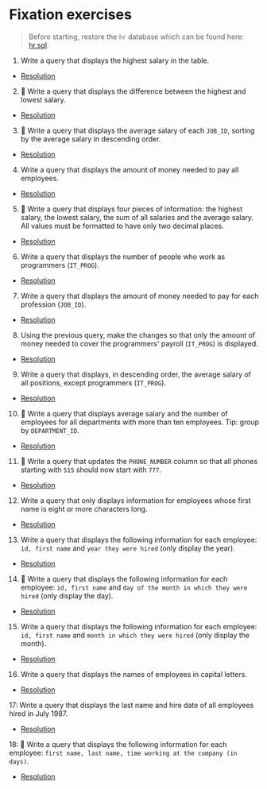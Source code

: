 # Fixation exercises

> Before starting, restore the `hr` database which can be found here: [hr.sql](./hr.sql).

1. Write a query that displays the highest salary in the table.

- [Resolution](./exercises/exercise_1.sql)

2. 🚀 Write a query that displays the difference between the highest and lowest salary.

- [Resolution](./exercises/exercise_2.sql)

3. 🚀 Write a query that displays the average salary of each `JOB_ID`, sorting by the average salary in descending order.

- [Resolution](./exercises/exercise_3.sql)

4. Write a query that displays the amount of money needed to pay all employees.

- [Resolution](./exercises/exercise_4.sql)

5. 🚀 Write a query that displays four pieces of information: the highest salary, the lowest salary, the sum of all salaries and the average salary. All values ​​must be formatted to have only two decimal places.

- [Resolution](./exercises/exercise_5.sql)

6. Write a query that displays the number of people who work as programmers (`IT_PROG`).

- [Resolution](./exercises/exercise_6.sql)

7. Write a query that displays the amount of money needed to pay for each profession (`JOB_ID`).

- [Resolution](./exercises/exercise_7.sql)

8. Using the previous query, make the changes so that only the amount of money needed to cover the programmers' payroll (`IT_PROG`) is displayed.

- [Resolution](./exercises/exercise_8.sql)

9. Write a query that displays, in descending order, the average salary of all positions, except programmers (`IT_PROG`).

- [Resolution](./exercises/exercise_9.sql)

10. 🚀 Write a query that displays average salary and the number of employees for all departments with more than ten employees. Tip: group by `DEPARTMENT_ID`.

- [Resolution](./exercises/exercise_10.sql)

11. 🚀 Write a query that updates the `PHONE_NUMBER` column so that all phones starting with `515` should now start with `777`.

- [Resolution](./exercises/exercise_11.sql)

12. Write a query that only displays information for employees whose first name is eight or more characters long.

- [Resolution](./exercises/exercise_12.sql)

13. Write a query that displays the following information for each employee: `id, first name` and `year they were hired` (only display the year).

- [Resolution](./exercises/exercise_13.sql)

14. 🚀 Write a query that displays the following information for each employee: `id, first name` and `day of the month in which they were hired` (only display the day).

- [Resolution](./exercises/exercise_14.sql)

15. Write a query that displays the following information for each employee: `id, first name` and `month in which they were hired` (only display the month).

- [Resolution](./exercises/exercise_15.sql)

16. Write a query that displays the names of employees in capital letters.

- [Resolution](./exercises/exercise_16.sql)

17: Write a query that displays the last name and hire date of all employees hired in July 1987.

- [Resolution](./exercises/exercise_17.sql)

18: 🚀 Write a query that displays the following information for each employee: `first name, last name, time working at the company (in days)`.

- [Resolution](./exercises/exercise_18.sql)
